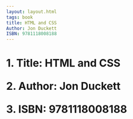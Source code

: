 ```yaml
---
layout: layout.html
tags: book      
title: HTML and CSS
Author: Jon Duckett
ISBN: 9781118008188
---
```

<h1>
1. Title: HTML and CSS
<p>
2. Author: Jon Duckett
<p>
3. ISBN: 9781118008188
</h1>
